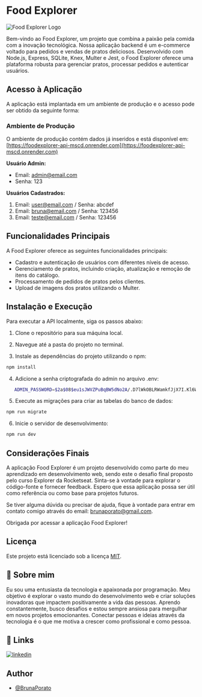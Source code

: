 # Food Explorer 

![Food Explorer Logo](./src/assets/polygon.svg)

Bem-vindo ao Food Explorer, um projeto que combina a paixão pela comida com a inovação tecnológica. Nossa aplicação backend é um e-commerce voltado para pedidos e vendas de pratos deliciosos. Desenvolvido com Node.js, Express, SQLite, Knex, Multer e Jest, o Food Explorer oferece uma plataforma robusta para gerenciar pratos, processar pedidos e autenticar usuários.

## Acesso à Aplicação

A aplicação está implantada em um ambiente de produção e o acesso pode ser obtido da seguinte forma:

### Ambiente de Produção

O ambiente de produção contém dados já inseridos e está disponível em: [https://foodexplorer-api-mscd.onrender.com](https://foodexplorer-api-mscd.onrender.com)

**Usuário Admin:**
- Email: admin@email.com
- Senha: 123

**Usuários Cadastrados:**
1. Email: user@email.com / Senha: abcdef
2. Email: bruna@email.com / Senha: 123456
3. Email: teste@email.com / Senha: 123456


## Funcionalidades Principais

A Food Explorer oferece as seguintes funcionalidades principais:

-   Cadastro e autenticação de usuários com diferentes níveis de acesso.
-   Gerenciamento de pratos, incluindo criação, atualização e remoção de itens do catálogo.
-   Processamento de pedidos de pratos pelos clientes.
-   Upload de imagens dos pratos utilizando o Multer.


## Instalação e Execução

Para executar a API localmente, siga os passos abaixo:

1. Clone o repositório para sua máquina local.

2. Navegue até a pasta do projeto no terminal.

3. Instale as dependências do projeto utilizando o npm:

```bash
npm install
```
4. Adicione a senha criptografada do admin no arquivo .env:
   
```bash
   ADMIN_PASSWORD=$2a$08$eu1sJWVZPuBqBW5dNo2A/.D7lWkOBLRWamkfJjX7I.Kl6WiAZIbva
```
5. Execute as migrações para criar as tabelas do banco de dados:

```bash
npm run migrate
```
6. Inicie o servidor de desenvolvimento:

```bash
npm run dev
```

## Considerações Finais

A aplicação Food Explorer é um projeto desenvolvido como parte do meu aprendizado em desenvolvimento web, sendo este o desafio final proposto pelo curso Explorer da Rocketseat. Sinta-se à vontade para explorar o código-fonte e fornecer feedback. Espero que essa aplicação possa ser útil como referência ou como base para projetos futuros.

Se tiver alguma dúvida ou precisar de ajuda, fique à vontade para entrar em contato comigo através do email: brunaporato@gmail.com.

Obrigada por acessar a aplicação Food Explorer!


## Licença

Este projeto está licenciado sob a licença [MIT](https://opensource.org/licenses/MIT).


## 🚀 Sobre mim

Eu sou uma entusiasta da tecnologia e apaixonada por programação. Meu objetivo é explorar o vasto mundo do desenvolvimento web e criar soluções inovadoras que impactem positivamente a vida das pessoas. Aprendo constantemente, busco desafios e estou sempre ansiosa para mergulhar em novos projetos emocionantes. Conectar pessoas e ideias através da tecnologia é o que me motiva a crescer como profissional e como pessoa.

## 🔗 Links

[![linkedin](https://img.shields.io/badge/linkedin-0A66C2?style=for-the-badge&logo=linkedin&logoColor=white)](https://www.linkedin.com/in/brunaporato/)

## Author

-   [@BrunaPorato](https://www.github.com/brunaporato)